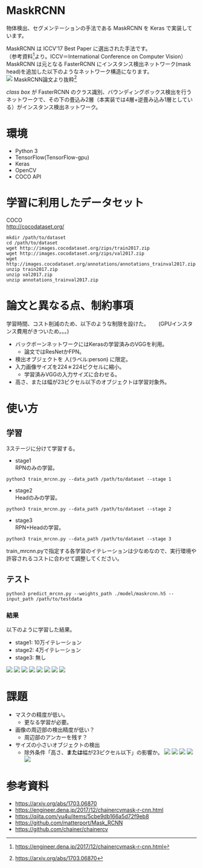 # MaskRCNN
物体検出、セグメンテーションの手法である MaskRCNN を Keras で実装しています。   

MaskRCNN は ICCV'17 Best Paper に選出された手法です。  
（参考資料[^1]より。ICCV＝International Conference on Computer Vision）  
MaskRCNN は元となる FasterRCNN にインスタンス検出ネットワーク(mask head)を追加した以下のようなネットワーク構造になります。  
![](resource/network_summary.png)
MaskRCNN論文より抜粋[^2]  

*class box* が FasterRCNN のクラス識別、バウンディングボックス検出を行うネットワークで、その下の畳込み2層（本実装では4層+逆畳み込み1層としている）がインスタンス検出ネットワーク。

# 環境
- Python 3
- TensorFlow(TensorFlow-gpu)
- Keras
- OpenCV
- COCO API

# 学習に利用したデータセット
COCO  
http://cocodataset.org/  
```
mkdir /path/to/dataset
cd /path/to/dataset
wget http://images.cocodataset.org/zips/train2017.zip
wget http://images.cocodataset.org/zips/val2017.zip
wget http://images.cocodataset.org/annotations/annotations_trainval2017.zip
unzip train2017.zip
unzip val2017.zip
unzip annotations_trainval2017.zip
```

# 論文と異なる点、制約事項
学習時間、コスト削減のため、以下のような制限を設けた。　　
(GPUインスタンス費用がきついため。。。)
- バックボーンネットワークにはKerasの学習済みのVGGを利用。
  - 論文ではResNetかFPN。
- 検出オブジェクトを 人(ラベル:person) に限定。
- 入力画像サイズを224＊224ピクセルに縮小。
  - 学習済みVGGの入力サイズに合わせる。
- 高さ、または幅が23ピクセル以下のオブジェクトは学習対象外。

# 使い方
## 学習
3ステージに分けて学習する。
- stage1  
RPNのみの学習。
```
python3 train_mrcnn.py --data_path /path/to/dataset --stage 1
```
- stage2  
Headのみの学習。
```
python3 train_mrcnn.py --data_path /path/to/dataset --stage 2
```
- stage3  
RPN+Headの学習。
```
python3 train_mrcnn.py --data_path /path/to/dataset --stage 3
```

train_mrcnn.pyで指定する各学習のイテレーションは少なめなので、実行環境や許容されるコストに合わせて調整してください。


## テスト
```
python3 predict_mrcnn.py --weights_path ./model/maskrcnn.h5 --input_path /path/to/testdata
```

### 結果
以下のように学習した結果。
- stage1: 10万イテレーション
- stage2: 4万イテレーション
- stage3: 無し

![](resource/result_02.png)
![](resource/result_03.png)
![](resource/result_05.png)
![](resource/result_06.png)
![](resource/result_07.png)
![](resource/result_09.png)
![](resource/result_12.png)
![](resource/result_13.png)

# 課題
- マスクの精度が低い。
  - 更なる学習が必要。
- 画像の周辺部の検出精度が低い？
  - 周辺部のアンカーを残す？
- サイズの小さいオブジェクトの検出
  - 除外条件「高さ、**または**幅が23ピクセル以下」の影響か。
![](resource/result_01.png)
![](resource/result_04.png)
![](resource/result_08.png)
![](resource/result_10.png)
![](resource/result_11.png)


# 参考資料
- https://arxiv.org/abs/1703.06870  
- https://engineer.dena.jp/2017/12/chainercvmask-r-cnn.html  
- https://qiita.com/yu4u/items/5cbe9db166a5d72f9eb8
- https://github.com/matterport/Mask_RCNN
- https://github.com/chainer/chainercv

[^1]: https://engineer.dena.jp/2017/12/chainercvmask-r-cnn.html  
[^2]: https://arxiv.org/abs/1703.06870  
